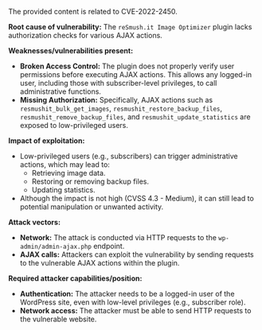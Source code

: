 The provided content is related to CVE-2022-2450.

**Root cause of vulnerability:** The `reSmush.it Image Optimizer` plugin lacks authorization checks for various AJAX actions.

**Weaknesses/vulnerabilities present:**
*   **Broken Access Control:** The plugin does not properly verify user permissions before executing AJAX actions. This allows any logged-in user, including those with subscriber-level privileges, to call administrative functions.
*   **Missing Authorization:** Specifically, AJAX actions such as `resmushit_bulk_get_images`, `resmushit_restore_backup_files`, `resmushit_remove_backup_files`, and `resmushit_update_statistics` are exposed to low-privileged users.

**Impact of exploitation:**
*   Low-privileged users (e.g., subscribers) can trigger administrative actions, which may lead to:
    *   Retrieving image data.
    *   Restoring or removing backup files.
    *   Updating statistics.
* Although the impact is not high (CVSS 4.3 - Medium), it can still lead to potential manipulation or unwanted activity.

**Attack vectors:**
*   **Network:** The attack is conducted via HTTP requests to the `wp-admin/admin-ajax.php` endpoint.
*   **AJAX calls:** Attackers can exploit the vulnerability by sending requests to the vulnerable AJAX actions within the plugin.

**Required attacker capabilities/position:**
*   **Authentication:** The attacker needs to be a logged-in user of the WordPress site, even with low-level privileges (e.g., subscriber role).
*   **Network access:** The attacker must be able to send HTTP requests to the vulnerable website.